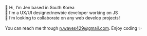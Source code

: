 👋 Hi, I’m Jen based in South Korea<br> 
👀 I'm a UX/UI designer/newbie developer working on JS<br>
💞️ I’m looking to collaborate on any web develop projects!<br>
<br>
You can reach me through n.waves429@gmail.com. Enjoy coding ✨

<!---
JenSeoul/JenSeoul is a ✨ special ✨ repository because its `README.md` (this file) appears on your GitHub profile.
You can click the Preview link to take a look at your changes.
--->
